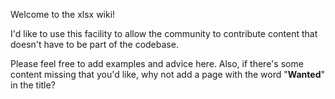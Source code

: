 Welcome to the xlsx wiki!

I'd like to use this facility to allow the community to contribute content that doesn't have to be part of the codebase.

Please feel free to add examples and advice here.  Also, if there's some content missing that you'd like, why not add a page with the word "**Wanted**" in the title?
